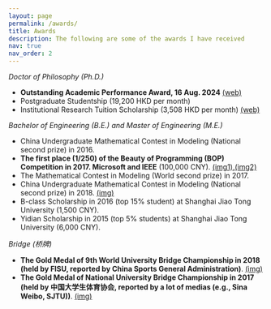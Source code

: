 ```yaml
---
layout: page
permalink: /awards/
title: Awards
description: The following are some of the awards I have received
nav: true
nav_order: 2
---
```

*Doctor of Philosophy (Ph.D.)*
- **Outstanding Academic Performance Award, 16 Aug. 2024** [(web)](https://scholars.cityu.edu.hk/en/prizes/outstanding-academic-performance-award-for-research-degree-students-non-ugcfunded-students(a36f6e6c-3556-4bdb-b65b-3aeb719f1122).html)
- Postgraduate Studentship (19,200 HKD per month)
- Institutional Research Tuition Scholarship (3,508 HKD per month) [(web)](https://scholars.cityu.edu.hk/en/prizes/institutional-research-tuition-scholarship(0d4d6e37-227e-4ead-a389-17b573efeb97).html)

*Bachelor of Engineering (B.E.) and Master of Engineering (M.E.)*
- China Undergraduate Mathematical Contest in Modeling (National second prize) in 2016.
- **The first place (1/250) of the Beauty of Programming (BOP) Competition in 2017. Microsoft and IEEE** (100,000 CNY). [(img1)](https://xzhang2523.github.io/assets/img/Certificate/program/14.jpg),[(img2)](https://xzhang2523.github.io/assets/img/Certificate/program/15.jpg) 
- The Mathematical Contest in Modeling (World second prize) in 2017.
- China Undergraduate Mathematical Contest in Modeling (National second prize) in 2018. [(img)](https://xzhang2523.github.io/assets/img/Certificate/modelling/18.jpg)
- B-class Scholarship in 2016 (top 15% student) at Shanghai Jiao Tong University (1,500 CNY).
- Yidian Scholarship in 2015  (top 5% students) at Shanghai Jiao Tong University (6,000 CNY).


*Bridge (桥牌)*
- **The Gold Medal of 9th World University Bridge Championship in 2018 (held by FISU, reported by China Sports General Administration)**. [(img)](https://xzhang2523.github.io/assets/img/Certificate/bridge/8.jpg)
- **The Gold Medal of National University Bridge Championship in 2017 (held by 中国大学生体育协会, reported by a lot of medias (e.g., Sina Weibo, SJTU))**. [(img)](https://xzhang2523.github.io/assets/img/Certificate/bridge/6.jpg)